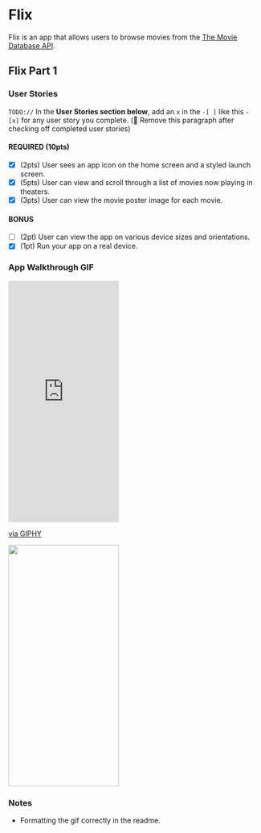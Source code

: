 # Flix

Flix is an app that allows users to browse movies from the [The Movie Database API](http://docs.themoviedb.apiary.io/#).


## Flix Part 1

### User Stories
`TODO://` In the **User Stories section below**, add an `x` in the `-[ ]` like this `- [x]` for any user story you complete. (🚫 Remove this paragraph after checking off completed user stories)

#### REQUIRED (10pts)
- [x] (2pts) User sees an app icon on the home screen and a styled launch screen.
- [x] (5pts) User can view and scroll through a list of movies now playing in theaters.
- [x] (3pts) User can view the movie poster image for each movie.

#### BONUS
- [ ] (2pt) User can view the app on various device sizes and orientations.
- [x] (1pt) Run your app on a real device.

### App Walkthrough GIF

<iframe src="https://media.giphy.com/media/7UbQjy7TzVHXDFP68R/giphy.gif" width="220" height="480" frameBorder="0" class="giphy-embed" allowFullScreen></iframe><p><a href="https://giphy.com/gifs/7UbQjy7TzVHXDFP68R">via GIPHY</a></p>



<img src="https://media.giphy.com/media/7UbQjy7TzVHXDFP68R/giphy.gif" width="220" height="480"><br>

### Notes

- Formatting the gif correctly in the readme. 

